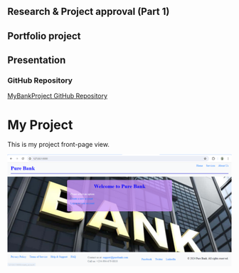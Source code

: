## Research & Project approval (Part 1)
## Portfolio project
## Presentation
### GitHub Repository

[MyBankProject GitHub Repository](https://github.com/shakiru137/Research-Project-approval-Part-1-)

# My Project

This is my project front-page view.

![Project Front-View Image](static/front-page.png)


